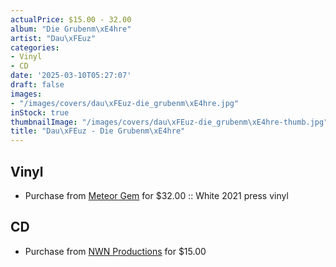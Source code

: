 ```yaml
---
actualPrice: $15.00 - 32.00
album: "Die Grubenm\xE4hre"
artist: "Dau\xFEuz"
categories:
- Vinyl
- CD
date: '2025-03-10T05:27:07'
draft: false
images:
- "/images/covers/dau\xFEuz-die_grubenm\xE4hre.jpg"
inStock: true
thumbnailImage: "/images/covers/dau\xFEuz-die_grubenm\xE4hre-thumb.jpg"
title: "Dau\xFEuz - Die Grubenm\xE4hre"
---
```


## Vinyl
* Purchase from [Meteor Gem](https://meteor-gem.com/products/dauthuz-die-grubenmahre-lp) for $32.00 :: White 2021 press vinyl
## CD
* Purchase from [NWN Productions](http://shop.nwnprod.com/index.php?route=product/product&path=93&product_id=60621&sort=pd.name&order=ASC) for $15.00
